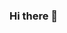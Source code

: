 ### Hi there 👋

<!--
**hhhyx718/hhhyx718** is a ✨ _special_ ✨ repository because its `README.md` (this file) appears on your GitHub profile.

Here are some ideas to get you started:


- 🌱 I’m currently learning Statictics and Data science
- 👯 I’m looking to collaborate on data science
- 🤔 I’m looking for help with how to optimize algorithm
- 📫 How to reach me: 12211961@qq.com

-->

